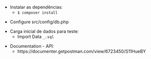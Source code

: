 <ul>
  <li>Instalar as dependências: 
     <ul>
        <li><code>$ composer install</code>
     </ul>
</ul>
     
<ul> 
  <li>Configure src/config/db.php
</ul>
 
<ul> 
  <li>Carga inicial de dados para teste:
     <ul>
        <li>Import Data <code>_.sql</code>
     </ul>
</ul>
 
<ul>     
  <li>Documentation - API:
     <ul>
        <li>https://documenter.getpostman.com/view/6723450/S11HueBY
     </ul>
</ul>